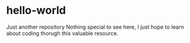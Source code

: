 # hello-world
Just another repository
Nothing special to see here, I just hope to learn about coding thorugh this valuable resource.

